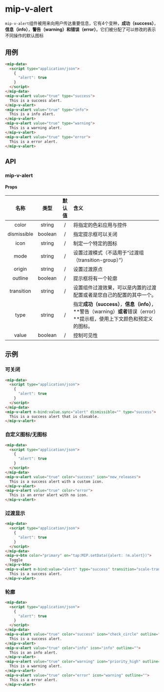 # mip-v-alert

`mip-v-alert`组件被用来向用户传达重要信息，它有4个变种，**成功（success）**，**信息（info）**，**警告（warning）**和**错误（error）**。它们被分配了可以修改的表示不同操作的默认图标

## 用例

```html
<mip-data>
  <script type="application/json">
    {
      "alert": true
    }
  </script>
</mip-data>
<mip-v-alert value="true" type="success">
  This is a success alert.
</mip-v-alert>
<mip-v-alert value="true" type="info">
  This is a info alert.
</mip-v-alert>
<mip-v-alert value="true" type="warning">
  This is a warning alert.
</mip-v-alert>
<mip-v-alert value="true" type="error">
  This is a error alert.
</mip-v-alert>
```

## API

### mip-v-alert

#### Props

名称|类型|默认值|含义
:--:|:--:|:--:|:---
color|string|/|将指定的色彩应用与控件
dismissible|boolean|/|指定提示框可以关闭
icon|string|/|制定一个特定的图标
mode|string|/|设置过渡模式（不适用于“过渡组（transition-group）”）
origin|string|/|设置过渡原点
outline|boolean|/|提示框将有一个轮廓
transition|string|/|设置组件过渡效果，可以是内置的过渡配置或者是您自己的配置的其中一个。
type|string|/|指定**成功（success）**，**信息（info）**，**警告（warning）**或者**错误（error）**提示框，使用上下文颜色和预定义的图标。
value|boolean|/|控制可见性

## 示例

### 可关闭

```html
<mip-data>
  <script type="application/json">
    {
      "alert": true
    }
  </script>
</mip-data>
<mip-v-alert m-bind:value.sync="alert" dismissible="" type="success">
  This is a success alert that is closable.
</mip-v-alert>
```

### 自定义图标/无图标

```html
<mip-data>
  <script type="application/json">
    {
      "alert": true
    }
  </script>
</mip-data>
<mip-v-alert value="true" color="success" icon="new_releases">
  This is a success alert with a custom icon.
</mip-v-alert>
<mip-v-alert value="true" color="error">
  This is an error alert with no icon.
</mip-v-alert>
```

### 过渡显示

```html
<mip-data>
  <script type="application/json">
    {
      "alert": true
    }
  </script>
</mip-data>
<mip-v-btn color="primary" on="tap:MIP.setData({alert: !m.alert})">
  Toggle
</mip-v-btn>
<mip-v-alert m-bind:value="alert" type="success" transition="scale-transition">
  This is a success alert.
</mip-v-alert>
```

### 轮廓

```html
<mip-data>
  <script type="application/json">
    {
      "alert": true
    }
  </script>
</mip-data>
<mip-v-alert value="true" color="success" icon="check_circle" outline="">
  This is a success alert.
</mip-v-alert>
<mip-v-alert value="true" color="info" icon="info" outline="">
  This is an info alert.
</mip-v-alert>
<mip-v-alert value="true" color="warning" icon="priority_high" outline="">
  This is a warning alert.
</mip-v-alert>
<mip-v-alert value="true" color="error" icon="warning" outline="">
  This is a error alert.
</mip-v-alert>
```

